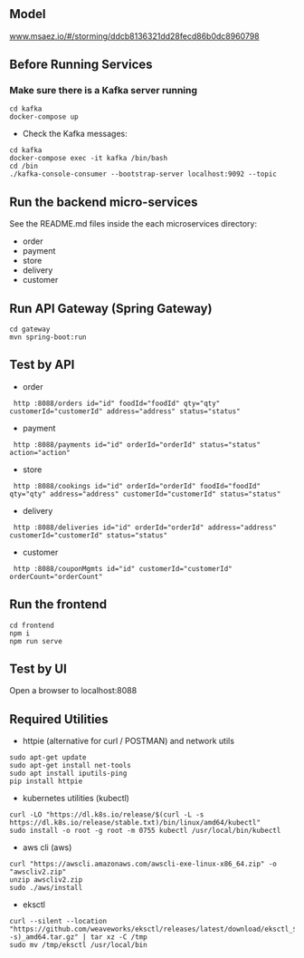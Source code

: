 # 

## Model
www.msaez.io/#/storming/ddcb8136321dd28fecd86b0dc8960798

## Before Running Services
### Make sure there is a Kafka server running
```
cd kafka
docker-compose up
```
- Check the Kafka messages:
```
cd kafka
docker-compose exec -it kafka /bin/bash
cd /bin
./kafka-console-consumer --bootstrap-server localhost:9092 --topic
```

## Run the backend micro-services
See the README.md files inside the each microservices directory:

- order
- payment
- store
- delivery
- customer


## Run API Gateway (Spring Gateway)
```
cd gateway
mvn spring-boot:run
```

## Test by API
- order
```
 http :8088/orders id="id" foodId="foodId" qty="qty" customerId="customerId" address="address" status="status" 
```
- payment
```
 http :8088/payments id="id" orderId="orderId" status="status" action="action" 
```
- store
```
 http :8088/cookings id="id" orderId="orderId" foodId="foodId" qty="qty" address="address" customerId="customerId" status="status" 
```
- delivery
```
 http :8088/deliveries id="id" orderId="orderId" address="address" customerId="customerId" status="status" 
```
- customer
```
 http :8088/couponMgmts id="id" customerId="customerId" orderCount="orderCount" 
```


## Run the frontend
```
cd frontend
npm i
npm run serve
```

## Test by UI
Open a browser to localhost:8088

## Required Utilities

- httpie (alternative for curl / POSTMAN) and network utils
```
sudo apt-get update
sudo apt-get install net-tools
sudo apt install iputils-ping
pip install httpie
```

- kubernetes utilities (kubectl)
```
curl -LO "https://dl.k8s.io/release/$(curl -L -s https://dl.k8s.io/release/stable.txt)/bin/linux/amd64/kubectl"
sudo install -o root -g root -m 0755 kubectl /usr/local/bin/kubectl
```

- aws cli (aws)
```
curl "https://awscli.amazonaws.com/awscli-exe-linux-x86_64.zip" -o "awscliv2.zip"
unzip awscliv2.zip
sudo ./aws/install
```

- eksctl 
```
curl --silent --location "https://github.com/weaveworks/eksctl/releases/latest/download/eksctl_$(uname -s)_amd64.tar.gz" | tar xz -C /tmp
sudo mv /tmp/eksctl /usr/local/bin
```

